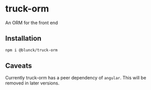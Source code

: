 # truck-orm
An ORM for the front end

## Installation

```bash
npm i @blunck/truck-orm
```

## Caveats
Currently truck-orm has a peer dependency of `angular`. This will be removed in later versions.
